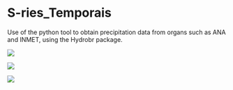 # S-ries_Temporais
Use of the python tool to obtain precipitation data from organs such as ANA and INMET, using the Hydrobr package.

</p>
<img src="https://img.shields.io/badge/Status-in%20development-green"/>
</p>
<img src="https://img.shields.io/badge/Language-Python-blue"/>
</p>
<img src="https://img.shields.io/badge/Release%20Date-undetermined-yellow"/>

